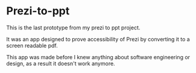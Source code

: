 # Prezi-to-ppt
This is the last prototype from my prezi to ppt project.

It was an app designed to prove accessibility of Prezi by converting it to a screen readable pdf. 

This app was made before I knew anything about software engineering or design, as a result it doesn't work anymore. 
